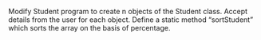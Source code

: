Modify Student program to create n objects of the Student class. Accept details from the user
for each object. Define a static method “sortStudent” which sorts the array on the basis of
percentage.
